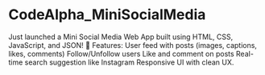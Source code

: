 # CodeAlpha_MiniSocialMedia
Just launched a Mini Social Media Web App built using HTML, CSS, JavaScript, and JSON!  🧠 Features:  User feed with posts (images, captions, likes, comments)  Follow/Unfollow users  Like and comment on posts  Real-time search suggestion like Instagram  Responsive UI with clean UX.
